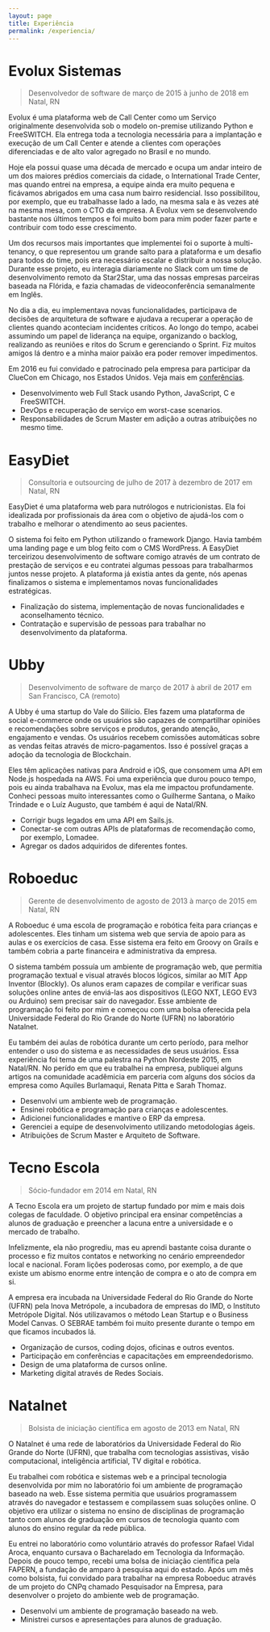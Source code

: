 ```yaml
---
layout: page
title: Experiência
permalink: /experiencia/
---
```


# Evolux Sistemas

> Desenvolvedor de software 
> de março de 2015 à junho de 2018
> em Natal, RN

Evolux é uma plataforma web de Call Center como um Serviço originalmente desenvolvida sob o modelo on-premise utilizando Python e FreeSWITCH. Ela entrega toda a tecnologia necessária para a implantação e execução de um Call Center e atende a clientes com operações diferenciadas e de alto valor agregado no Brasil e no mundo.

Hoje ela possui quase uma década de mercado e ocupa um andar inteiro de um dos maiores prédios comerciais da cidade, o International Trade Center, mas quando entrei na empresa, a equipe ainda era muito pequena e ficávamos abrigados em uma casa num bairro residencial. Isso possibilitou, por exemplo, que eu trabalhasse lado a lado, na mesma sala e às vezes até na mesma mesa, com o CTO da empresa. A Evolux vem se desenvolvendo bastante nos últimos tempos e foi muito bom para mim poder fazer parte e contribuir com todo esse crescimento.

Um dos recursos mais importantes que implementei foi o suporte à multi-tenancy, o que representou um grande salto para a plataforma e um desafio para todos do time, pois era necessário escalar e distribuir a nossa solução. Durante esse projeto, eu interagia diariamente no Slack com um time de desenvolvimento remoto da Star2Star, uma das nossas empresas parceiras baseada na Flórida, e fazia chamadas de videoconferência semanalmente em Inglês.

No dia a dia, eu implementava novas funcionalidades, participava de decisões de arquitetura de software e ajudava a recuperar a operação de clientes quando aconteciam incidentes críticos. Ao longo do tempo, acabei assumindo um papel de liderança na equipe, organizando o backlog, realizando as reuniões e ritos do Scrum e gerenciando o Sprint. Fiz muitos amigos lá dentro e a minha maior paixão era poder remover impedimentos.

Em 2016 eu fui convidado e patrocinado pela empresa para participar da ClueCon em Chicago, nos Estados Unidos. Veja mais em [conferências](/conferencias).

- Desenvolvimento web Full Stack usando Python, JavaScript, C e FreeSWITCH.
- DevOps e recuperação de serviço em worst-case scenarios.
- Responsabilidades de Scrum Master em adição a outras atribuições no mesmo time.


# EasyDiet

> Consultoria e outsourcing
> de julho de 2017 à dezembro de 2017
> em Natal, RN

EasyDiet é uma plataforma web para nutrólogos e nutricionistas. Ela foi idealizada por profissionais da área com o objetivo de ajudá-los com o trabalho e melhorar o atendimento ao seus pacientes. 

O sistema foi feito em Python utilizando o framework Django. Havia também uma landing page e um blog feito com o CMS WordPress. A EasyDiet terceirizou desenvolvimento de software comigo através de um contrato de prestação de serviços e eu contratei algumas pessoas para trabalharmos juntos nesse projeto. A plataforma já existia antes da gente, nós apenas finalizamos o sistema e implementamos novas funcionalidades estratégicas.

- Finalização do sistema, implementação de novas funcionalidades e aconselhamento técnico.
- Contratação e supervisão de pessoas para trabalhar no desenvolvimento da plataforma.


# Ubby

> Desenvolvimento de software
> de março de 2017 à abril de 2017
> em San Francisco, CA (remoto)

A Ubby é uma startup do Vale do Silício. Eles fazem uma plataforma de social e-commerce onde os usuários são capazes de compartilhar opiniões e recomendações sobre serviços e produtos, gerando atenção, engajamento e vendas. Os usuários recebem comissões automáticas sobre as vendas feitas através de micro-pagamentos. Isso é possível graças a adoção da tecnologia de Blockchain.

Eles têm aplicações nativas para Android e iOS, que consomem uma API em Node.js hospedada na AWS. Foi uma experiência que durou pouco tempo, pois eu ainda trabalhava na Evolux, mas ela me impactou profundamente. Conheci pessoas muito interessantes como o Guilherme Santana, o Maiko Trindade e o Luíz Augusto, que também é aqui de Natal/RN.

- Corrigir bugs legados em uma API em Sails.js.
- Conectar-se com outras APIs de plataformas de recomendação como, por exemplo, Lomadee.
- Agregar os dados adquiridos de diferentes fontes.


# Roboeduc

> Gerente de desenvolvimento
> de agosto de 2013 à março de 2015
> em Natal, RN

A Roboeduc é uma escola de programação e robótica feita para crianças e adolescentes. Eles tinham um sistema web que servia de apoio para as aulas e os exercícios de casa. Esse sistema era feito em Groovy on Grails e também cobria a parte financeira e administrativa da empresa. 

O sistema também possuía um ambiente de programação web, que permitia programação textual e visual através blocos lógicos, similar ao MIT App Inventor (Blockly). Os alunos eram capazes de compilar e verificar suas soluções online antes de enviá-las aos dispositivos (LEGO NXT, LEGO EV3 ou Arduino) sem precisar sair do navegador. Esse ambiente de programação foi feito por mim e começou com uma bolsa oferecida pela Universidade Federal do Rio Grande do Norte (UFRN) no laboratório Natalnet.

Eu também dei aulas de robótica durante um certo período, para melhor entender o uso do sistema e as necessidades de seus usuários. Essa experiência foi tema de uma palestra na Python Nordeste 2015, em Natal/RN. No perído em que eu trabalhei na empresa, publiquei alguns artigos na comunidade acadêmicia em parceria com alguns dos sócios da empresa como Aquiles Burlamaqui, Renata Pitta e Sarah Thomaz.

- Desenvolvi um ambiente web de programação.
- Ensinei robótica e programação para crianças e adolescentes.
- Adicionei funcionalidades e mantive o ERP da empresa.
- Gerenciei a equipe de desenvolvimento utilizando metodologias ágeis.
- Atribuições de Scrum Master e Arquiteto de Software.


# Tecno Escola

> Sócio-fundador
> em 2014
> em Natal, RN

A Tecno Escola era um projeto de startup fundado por mim e mais dois colegas de faculdade. O objetivo principal era ensinar competências a alunos de graduação e preencher a lacuna entre a universidade e o mercado de trabalho.

Infelizmente, ela não progrediu, mas eu aprendi bastante coisa durante o processo e fiz muitos contatos e networking no cenário empreendedor local e nacional. Foram lições poderosas como, por exemplo, a de que existe um abismo enorme entre intenção de compra e o ato de compra em si.

A empresa era incubada na Universidade Federal do Rio Grande do Norte (UFRN) pela Inova Metrópole, a incubadora de empresas do IMD, o Instituto Metrópole Digital. Nós utilizavamos o método Lean Startup e o Business Model Canvas. O SEBRAE também foi muito presente durante o tempo em que ficamos incubados lá.

- Organização de cursos, coding dojos, oficinas e outros eventos.
- Participação em conferências e capacitações em empreendedorismo.
- Design de uma plataforma de cursos online.
- Marketing digital através de Redes Sociais.


# Natalnet

> Bolsista de iniciação científica
> em agosto de 2013
> em Natal, RN

O Natalnet é uma rede de laboratórios da Universidade Federal do Rio Grande do Norte (UFRN), que trabalha com tecnologias assistivas, visão computacional, inteligência artificial, TV digital e robótica.

Eu trabalhei com robótica e sistemas web e a principal tecnologia desenvolvida por mim no laboratório foi um ambiente de programação baseado na web. Esse sistema permitia que usuários programassem através do navegador e testassem e compilassem suas soluções online. O objetivo era utilizar o sistema no ensino de disciplinas de programação tanto com alunos de graduação em cursos de tecnologia quanto com alunos do ensino regular da rede pública.

Eu entrei no laboratório como voluntário através do professor Rafael Vidal Aroca, enquanto cursava o Bacharelado em Tecnologia da Informação. Depois de pouco tempo, recebi uma bolsa de iniciação científica pela FAPERN, a fundação de amparo à pesquisa aqui do estado. Após um mês como bolsista, fui convidado para trabalhar na empresa Roboeduc através de um projeto do CNPq chamado Pesquisador na Empresa, para desenvolver o projeto do ambiente web de programação.

- Desenvolvi um ambiente de programação baseado na web.
- Ministrei cursos e apresentações para alunos de graduação.
